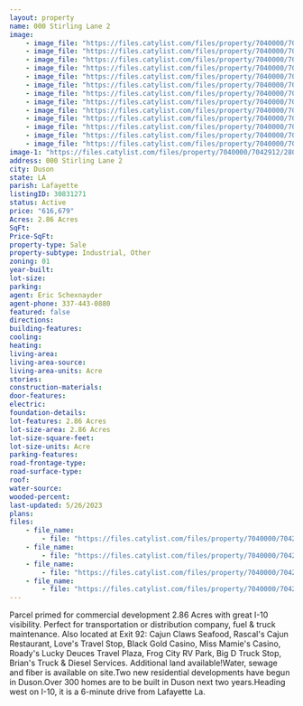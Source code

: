 ```yaml
---
layout: property
name: 000 Stirling Lane 2
image:
    - image_file: "https://files.catylist.com/files/property/7040000/7042912/28044892_Aerial_2___000_Stirling_Ln_2_Patsy___Eric.png"
    - image_file: "https://files.catylist.com/files/property/7040000/7042912/28044893_Aerial_3___000_Stirling_Ln_2_Patsy___Eric.png"
    - image_file: "https://files.catylist.com/files/property/7040000/7042912/28044819_Google_Earth___000_Stirling_Ln___Eric.jpg"
    - image_file: "https://files.catylist.com/files/property/7040000/7042912/28044820_Google_Map___000_Stirling_Ln___Eric.png"
    - image_file: "https://files.catylist.com/files/property/7040000/7042912/28044821_IMG_7051.jpg"
    - image_file: "https://files.catylist.com/files/property/7040000/7042912/28044822_IMG_7064.jpg"
    - image_file: "https://files.catylist.com/files/property/7040000/7042912/28044823_IMG_7053.jpg"
    - image_file: "https://files.catylist.com/files/property/7040000/7042912/28044824_IMG_7062.jpg"
    - image_file: "https://files.catylist.com/files/property/7040000/7042912/28044825_IMG_7060.jpg"
    - image_file: "https://files.catylist.com/files/property/7040000/7042912/28051447_1.png"
    - image_file: "https://files.catylist.com/files/property/7040000/7042912/28051448_2.png"
    - image_file: "https://files.catylist.com/files/property/7040000/7042912/28051449_3.png"
    - image_file: "https://files.catylist.com/files/property/7040000/7042912/28051450_4.png"
image-1: "https://files.catylist.com/files/property/7040000/7042912/28044890_Aerial_1___000_Stirling_Ln_2_Patsy____Eric.png"
address: 000 Stirling Lane 2
city: Duson
state: LA
parish: Lafayette
listingID: 30831271
status: Active
price: "616,679"
Acres: 2.86 Acres
SqFt:
Price-SqFt:
property-type: Sale
property-subtype: Industrial, Other
zoning: 01
year-built:
lot-size:
parking:
agent: Eric Schexnayder
agent-phone: 337-443-0880
featured: false
directions:
building-features:
cooling:
heating:
living-area:
living-area-source:
living-area-units: Acre
stories:
construction-materials:
door-features:
electric:
foundation-details:
lot-features: 2.86 Acres
lot-size-area: 2.86 Acres
lot-size-square-feet:
lot-size-units: Acre
parking-features:
road-frontage-type:
road-surface-type:
roof:
water-source:
wooded-percent:
last-updated: 5/26/2023
plans:
files:
    - file_name: 
        - file: "https://files.catylist.com/files/property/7040000/7042912/28044894_Plat___000_Stirling_Ln_2_Patsy___Eric.pdf"
    - file_name: 
        - file: "https://files.catylist.com/files/property/7040000/7042912/raw_28044826_Flood___000_Stirling_Ln_1_Stennie__Eric.pdf"
    - file_name: 
        - file: "https://files.catylist.com/files/property/7040000/7042912/raw_28044896_Plat_Outlined___000_Stirling_Ln_2_Patsy___Eric.pdf"
    - file_name: 
        - file: "https://files.catylist.com/files/property/7040000/7042912/raw_28051465_Flyer___000_Stirling_Ln_1___EricFinal.pdf"
---
```

Parcel primed for commercial development 2.86 Acres with great I-10 visibility. Perfect for transportation or distribution company, fuel &amp; truck maintenance. Also located at Exit 92: Cajun Claws Seafood, Rascal's Cajun Restaurant, Love's Travel Stop, Black Gold Casino, Miss Mamie's Casino, Roady's Lucky Deuces Travel Plaza, Frog City RV Park, Big D Truck Stop, Brian's Truck &amp; Diesel Services. Additional land available!Water, sewage and fiber is available on site.Two new residential developments have begun in Duson.Over 300 homes are to be built in Duson next two years.Heading west on I-10, it is a 6-minute drive from Lafayette La.
